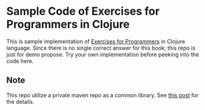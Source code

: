 # Sample Code of Exercises for Programmers in Clojure

This is sample implementation of [Exercises for Programmers](https://pragprog.com/book/bhwb/exercises-for-programmers) in Clojure language.  Since there is no single correct answer for this book; this repo is just for demo propose.  Try your own implementation before peeking into the code here.

## Note

This repo utilize a private maven repo as a common library. See [this post](https://www.pgrs.net/2011/10/30/using-local-jars-with-leiningen/) for the details.
